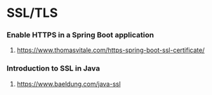 # SSL/TLS

### Enable HTTPS in a Spring Boot application
  1. https://www.thomasvitale.com/https-spring-boot-ssl-certificate/

### Introduction to SSL in Java
  1. https://www.baeldung.com/java-ssl
